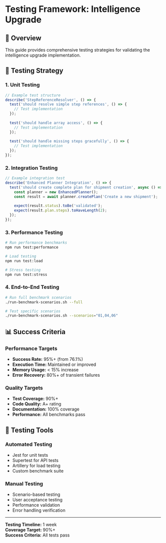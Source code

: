 # Testing Framework: Intelligence Upgrade

## 🎯 Overview

This guide provides comprehensive testing strategies for validating the intelligence upgrade implementation.

## 🧪 Testing Strategy

### 1. Unit Testing
```typescript
// Example test structure
describe('StepReferenceResolver', () => {
  test('should resolve simple step references', () => {
    // Test implementation
  });
  
  test('should handle array access', () => {
    // Test implementation
  });
  
  test('should handle missing steps gracefully', () => {
    // Test implementation
  });
});
```

### 2. Integration Testing
```typescript
// Example integration test
describe('Enhanced Planner Integration', () => {
  test('should create complete plan for shipment creation', async () => {
    const planner = new EnhancedPlanner();
    const result = await planner.createPlan('Create a new shipment');
    
    expect(result.status).toBe('validated');
    expect(result.plan.steps).toHaveLength(2);
  });
});
```

### 3. Performance Testing
```bash
# Run performance benchmarks
npm run test:performance

# Load testing
npm run test:load

# Stress testing
npm run test:stress
```

### 4. End-to-End Testing
```bash
# Run full benchmark scenarios
./run-benchmark-scenarios.sh --full

# Test specific scenarios
./run-benchmark-scenarios.sh --scenarios="01,04,06"
```

## 📊 Success Criteria

### Performance Targets
- **Success Rate:** 95%+ (from 76.1%)
- **Execution Time:** Maintained or improved
- **Memory Usage:** < 15% increase
- **Error Recovery:** 80%+ of transient failures

### Quality Targets
- **Test Coverage:** 90%+
- **Code Quality:** A+ rating
- **Documentation:** 100% coverage
- **Performance:** All benchmarks pass

## 🔧 Testing Tools

### Automated Testing
- Jest for unit tests
- Supertest for API tests
- Artillery for load testing
- Custom benchmark suite

### Manual Testing
- Scenario-based testing
- User acceptance testing
- Performance validation
- Error handling verification

---

**Testing Timeline:** 1 week  
**Coverage Target:** 90%+  
**Success Criteria:** All tests pass


